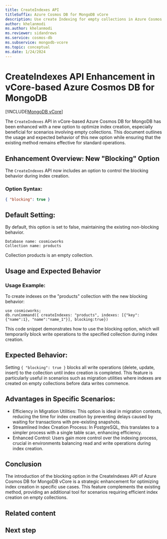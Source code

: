 ```yaml
---
title: CreateIndexes API
titleSuffix: Azure Cosmos DB for MongoDB vCore
description: Use create Indexing for empty collections in Azure Cosmos DB for MongoDB vCore.
author: khelanmodi
ms.author: khelanmodi
ms.reviewer: sidandrews
ms.service: cosmos-db
ms.subservice: mongodb-vcore
ms.topic: conceptual
ms.date: 1/24/2024
---
```


# CreateIndexes API Enhancement in vCore-based Azure Cosmos DB for MongoDB

[!INCLUDE[MongoDB vCore](../../includes/appliesto-mongodb-vcore.md)]

The `CreateIndexes` API in vCore-based Azure Cosmos DB for MongoDB has been enhanced with a new option to optimize index creation, especially beneficial for scenarios involving empty collections. This document outlines the usage and expected behavior of this new option while ensuring that the existing method remains effective for standard operations.

## Enhancement Overview: New "Blocking" Option

The `CreateIndexes` API now includes an option to control the blocking behavior during index creation.

### Option Syntax:
```json
{ "blocking": true }
```

## Default Setting:
By default, this option is set to false, maintaining the existing non-blocking behavior.

```
Database name: cosmicworks
Collection name: products
```

Collection products is an empty collection. 

## Usage and Expected Behavior
### Usage Example:
To create indexes on the "products" collection with the new blocking behavior:

```
use cosmicworks;
db.runCommand({ createIndexes: "products", indexes: [{"key":{"name":1}, "name":"name_1"}], blocking:true})
```

This code snippet demonstrates how to use the blocking option, which will temporarily block write operations to the specified collection during index creation.

## Expected Behavior:
Setting `{ "blocking": true }` blocks all write operations (delete, update, insert) to the collection until index creation is completed. This feature is particularly useful in scenarios such as migration utilities where indexes are created on empty collections before data writes commence.

## Advantages in Specific Scenarios:
- Efficiency in Migration Utilities: This option is ideal in migration contexts, reducing the time for index creation by preventing delays caused by waiting for transactions with pre-existing snapshots.
- Streamlined Index Creation Process: In PostgreSQL, this translates to a simpler process with a single table scan, enhancing efficiency.
- Enhanced Control: Users gain more control over the indexing process, crucial in environments balancing read and write operations during index creation.

## Conclusion
The introduction of the blocking option in the CreateIndexes API of Azure Cosmos DB for MongoDB vCore is a strategic enhancement for optimizing index creation in specific use cases. This feature complements the existing method, providing an additional tool for scenarios requiring efficient index creation on empty collections.

## Related content

## Next step

